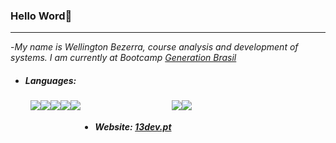 ### Hello Word👋

<hr>

-*My name is Wellington Bezerra, course analysis and development of systems. I am currently at Bootcamp [Generation Brasil](https://brazil.generation.org/)*


- <h5>Languages:</h5>
<div style="display: flex;">
    &nbsp;&nbsp;&nbsp;&nbsp;&nbsp;&nbsp;&nbsp;&nbsp;
    <img src="https://img.shields.io/badge/HTML-%20?style=flat-square&logo=html5&logoColor=white&color=e54c21" />
    <img src="https://img.shields.io/badge/CSS3-%20?style=flat-square&logo=css3&logoColor=white&color=0160a5" />
    <img src="https://img.shields.io/badge/JAVA-%20?style=flat-square&logo=java&logoColor=white&color=ed292c"/>
    <img src="https://img.shields.io/badge/JAVASCRIPT-%20?style=flat-square&logo=javascript&logoColor=white&color=cfb430" />
    <img src="https://img.shields.io/badge/SQL-%20?style=flat-square&logo=mysql&logoColor=white&color=4479A1"/>




- <h5>Website: <a target="_blank" href="https://13dev.pt">13dev.pt</a></h5>

---
<div align="center">

  <div style="display: flex; align-items: flex-start;">
    <img src="https://github-readme-stats.vercel.app/api?username=wellingtonsb&theme=buefy"" />
    <img src="https://github-readme-stats.vercel.app/api/top-langs/?username=wellingtonsb&hide=html&layout=compact&theme=buefy"/>
    
  </div>
</div>
